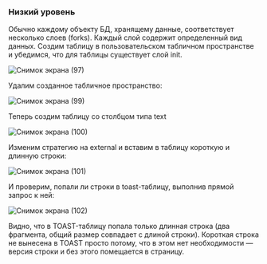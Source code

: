 ### Низкий уровень
Обычно каждому объекту БД, хранящему данные, соответствует несколько слоев (forks). Каждый слой содержит определенный вид данных.
Создим таблицу в пользовательском табличном пространстве и убедимся, что для таблицы существует слой init.

![Снимок экрана (97)](https://user-images.githubusercontent.com/114056557/196881883-803566eb-bbaa-4193-ae67-09662c959488.png)

Удалим созданное табличное пространство:

![Снимок экрана (99)](https://user-images.githubusercontent.com/114056557/196881925-17e79206-6142-46ec-bd4c-a92fb9985f1b.png)

Теперь создим таблицу со столбцом типа text

![Снимок экрана (100)](https://user-images.githubusercontent.com/114056557/196881977-06c372fe-3050-4a61-afe2-c0090f9cf2cc.png)

Изменим стратегию на external и вставим в таблицу короткую и длинную строки:

![Снимок экрана (101)](https://user-images.githubusercontent.com/114056557/196882030-aceed4bd-f5fd-49b8-a9e1-4ed82bd3e72e.png)

И проверим, попали ли строки в toast-таблицу, выполнив прямой запрос к ней:

![Снимок экрана (102)](https://user-images.githubusercontent.com/114056557/196882599-8b241768-900b-4a68-925a-3fc65efdde73.png)


Видно, что в TOAST-таблицу попала только длинная строка (два фрагмента, общий размер совпадает с длиной строки). Короткая строка не вынесена в TOAST просто потому, что в этом нет необходимости — версия строки и без этого помещается в страницу.
